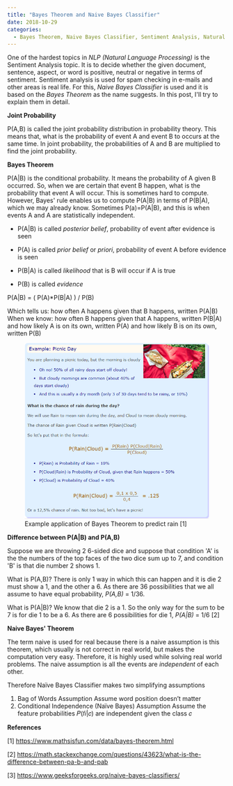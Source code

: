 ```yaml
---
title: "Bayes Theorem and Naive Bayes Classifier"
date: 2018-10-29
categories: 
  - Bayes Theorem, Naive Bayes Classifier, Sentiment Analysis, Natural Language Processing
---
```


One of the hardest topics in *NLP (Natural Language Processing)* is the Sentiment Analysis topic. It is to decide whether the given document, sentence, aspect, or word is positive, neutral or negative in terms of sentiment. Sentiment analysis is used for spam checking in e-mails and other areas is real life. For this, *Naive Bayes Classifier* is used and it is based on the *Bayes Theorem* as the name suggests. In this post, I'll try to explain them in detail.  

**Joint Probability**

P(A,B) is called the joint probability distribution in probability theory. This means that, what is the probability of event A and event B to occurs at the same time. In joint probability, the probabilities of A and B are multiplied to find the joint probability. 

**Bayes Theorem**

P(A\|B) is the conditional probability. It means the probability of A given B occurred. So, when we are certain that event B happen, what is the probability that event A will occur. This is sometimes hard to compute. However, Bayes' rule enables us to compute P(A\|B) in terms of P(B\|A), which we may already know. Sometimes P(a)=P(A\|B), and this is when events A and A are statistically independent.

- P(A\|B) is called *posterior belief*, probability of event after evidence is seen

- P(A) is called *prior belief* or *priori*, probability of event A before evidence is seen 

- P(B\|A) is called *likelihood* that is B will occur if A is true

- P(B) is called *evidence*

P(A\|B) = ( P(A)*P(B\|A) ) / P(B) 

Which tells us:	 	how often A happens given that B happens, written P(A|B)
When we know:	 	  how often B happens given that A happens, written P(B|A)
                  and how likely A is on its own, written P(A)
                  and how likely B is on its own, written P(B)


<figure>
    <a href="/assets/images/BayesTheorem.png"><img src="/assets/images/BayesTheorem.png"></a>
    <figcaption>Example application of Bayes Theorem to predict rain [1]</figcaption>
</figure>

**Difference between P(A\|B) and P(A,B)**

Suppose we are throwing 2 6-sided dice and suppose that condition 'A' is the the numbers of the top faces of the two dice sum up to 7, and condition 'B' is that die number 2 shows 1. 

What is P(A,B)? There is only 1 way in which this can happen and it is die 2 must show a 1, and the other a 6. As there are 36 possibilities that we all assume to have equal probability, *P(A,B)* = 1/36.

What is P(A\|B)? We know that die 2 is a 1. So the only way for the sum to be 7 is for die 1 to be a 6. As there are 6 possibilities for die 1, *P(A\|B)* = 1/6 [2]

**Naive Bayes' Theorem**

The term naive is used for real because there is a naive assumption is this theorem, which usually is not correct in real world, but makes the computation very easy. Therefore, it is highly used while solving real world problems. The naive assumption is all the events are *independent* of each other. 

Therefore Naïve Bayes Classifier makes two 
simplifying assumptions
1. Bag of Words Assumption
    Assume word position doesn’t matter
2. Conditional Independence (Naïve Bayes) Assumption
    Assume the feature probabilities 𝑃(𝑓𝑖|𝑐) are 
independent given the class 𝑐


**References**

[1] https://www.mathsisfun.com/data/bayes-theorem.html

[2] https://math.stackexchange.com/questions/43623/what-is-the-difference-between-pa-b-and-pab

[3] https://www.geeksforgeeks.org/naive-bayes-classifiers/